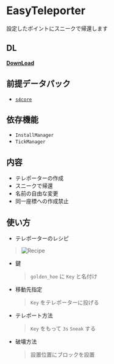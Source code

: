 # EasyTeleporter
 
設定したポイントにスニークで帰還します

## DL
[__DownLoad__](https://github.com/Kvr0/EasyTeleporter/releases/download/PreRelease/EasyTeleporter.zip)

## 前提データパック
- [`s4core`](https://github.com/Kvr0/s4core)

## 依存機能
- `InstallManager`
- `TickManager`

## 内容
- テレポーターの作成
- スニークで帰還
- 名前の自由な変更
- 同一座標への作成禁止

## 使い方
- テレポーターのレシピ  
> ![Recipe](https://user-images.githubusercontent.com/95079956/157309039-8df27e1b-38c0-4f17-838e-76ceba8bc83e.png)
- 鍵  
  > `golden_hoe` に `Key` と名付け
- 移動先指定
  > `Key` をテレポーターに投げる
- テレポート方法  
  > `Key` をもって `3s` `Sneak` する
- 破壊方法
  > 設置位置にブロックを設置
